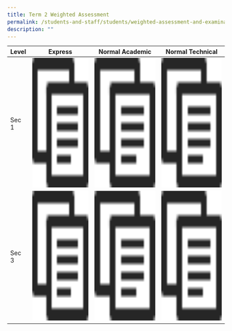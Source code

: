 ```yaml
---
title: Term 2 Weighted Assessment
permalink: /students-and-staff/students/weighted-assessment-and-examination/term-2-weighted-assessment/
description: ""
---
```

<table>
<thead>
  <tr>
    <th>Level</th>
    <th>Express</th>
    <th>Normal Academic</th>
    <th>Normal Technical</th>
  </tr>
</thead>
<tbody>
  <tr>
    <td>Sec 1</td>
    <td><a href="/files/WA%202_2022_Topics_Collated%201E.pdf"><img src="/images/copy.png" width="400" height="300"></a></td>
    <td><a href="/files/WA%202_2022_Topics_Collated%201NA.pdf"><img src="/images/copy.png" width="400" height="300"></a></td>
    <td><a href="/files/WA%202_2022_Topics_Collated%201NT.pdf"><img src="/images/copy.png" width="400" height="300"></a></td>
  </tr>
  <tr>
    <td>Sec 3</td>
    <td><a href="/files/WA%202_2022_Topics_Collated%203E%20caa%2013%20Apr.pdf"><img src="/images/copy.png" width="400" height="300"></a></td>
    <td><a href="/files/WA%202_2022_Topics_Collated%203NA.pdf"><img src="/images/copy.png" width="400" height="300"></a></td>
    <td><a href="/files/WA%202_2022_Topics_Collated%203NT.pdf"><img src="/images/copy.png" width="400" height="300"></a></td>
  </tr>
</tbody>
</table>